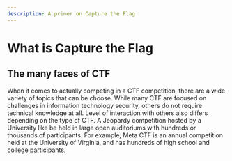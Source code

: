 ```yaml
---
description: A primer on Capture the Flag
---
```


# What is Capture the Flag

## The many faces of CTF

When it comes to actually competing in a CTF competition, there are a wide variety of topics that can be choose. While many CTF are focused on challenges in information technology security, others do not require technical knowledge at all. Level of interaction with others also differs depending on the type of CTF. A Jeopardy competition hosted by a University like be held in large open auditoriums with hundreds or thousands of participants. For example, Meta CTF is an annual competition held at the University of Virginia, and has hundreds of high school and college participants.



